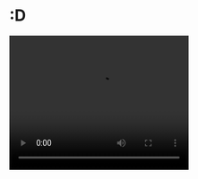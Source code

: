 # :D

<video width="320" height="240" controls>
  <source src="test.mp4" type="video/mp4">
  Your browser does not support the video tag.
</video>